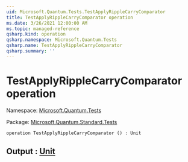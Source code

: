 ```yaml
---
uid: Microsoft.Quantum.Tests.TestApplyRippleCarryComparator
title: TestApplyRippleCarryComparator operation
ms.date: 3/26/2021 12:00:00 AM
ms.topic: managed-reference
qsharp.kind: operation
qsharp.namespace: Microsoft.Quantum.Tests
qsharp.name: TestApplyRippleCarryComparator
qsharp.summary: ''
---
```


# TestApplyRippleCarryComparator operation

Namespace: [Microsoft.Quantum.Tests](xref:Microsoft.Quantum.Tests)

Package: [Microsoft.Quantum.Standard.Tests](https://nuget.org/packages/Microsoft.Quantum.Standard.Tests)




```qsharp
operation TestApplyRippleCarryComparator () : Unit
```


## Output : [Unit](xref:microsoft.quantum.lang-ref.unit)

